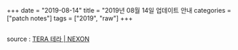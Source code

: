 +++
date = "2019-08-14"
title = "2019년 08월 14일 업데이트 안내
categories = ["patch notes"]
tags = ["2019", "raw"]
+++

```

```

source : [TERA 테라 | NEXON](http://tera.nexon.com/news/update/view.aspx?n4articlesn=)

